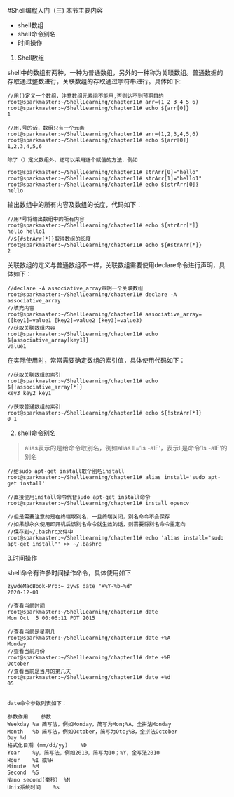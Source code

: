 
#Shell编程入门（三)
本节主要内容

* shell数组
* shell命令别名
* 时间操作

1. Shell数组

shell中的数组有两种，一种为普通数组，另外的一种称为关联数组。普通数据的存取通过整数进行，关联数组的存取通过字符串进行。具体如下:

```
//用()定义一个数组，注意数组元素间不能用,否则达不到预期目的
root@sparkmaster:~/ShellLearning/chapter11# arr=(1 2 3 4 5 6)
root@sparkmaster:~/ShellLearning/chapter11# echo ${arr[0]}
1

//用,号的话，数组只有一个元素
root@sparkmaster:~/ShellLearning/chapter11# arr=(1,2,3,4,5,6)
root@sparkmaster:~/ShellLearning/chapter11# echo ${arr[0]}
1,2,3,4,5,6

除了（）定义数组外，还可以采用逐个赋值的方法，例如

root@sparkmaster:~/ShellLearning/chapter11# strArr[0]="hello"
root@sparkmaster:~/ShellLearning/chapter11# strArr[1]="hello1"
root@sparkmaster:~/ShellLearning/chapter11# echo ${strArr[0]}
hello
```

输出数组中的所有内容及数组的长度，代码如下：

```
//用*号将输出数组中的所有内容
root@sparkmaster:~/ShellLearning/chapter11# echo ${strArr[*]}
hello hello1
//${#strArr[*]}取得数组的长度
root@sparkmaster:~/ShellLearning/chapter11# echo ${#strArr[*]}
2
```

关联数组的定义与普通数组不一样，关联数组需要使用declare命令进行声明，具体如下：

```
//declare -A associative_array声明一个关联数组
root@sparkmaster:~/ShellLearning/chapter11# declare -A associative_array
//填充内容
root@sparkmaster:~/ShellLearning/chapter11# associative_array=([key1]=value1 [key2]=value2 [key3]=value3)
//获取关联数组内容
root@sparkmaster:~/ShellLearning/chapter11# echo ${associative_array[key1]}
value1
```

在实际使用时，常常需要确定数组的索引值，具体使用代码如下：

```
//获取关联数组的索引
root@sparkmaster:~/ShellLearning/chapter11# echo ${!associative_array[*]}
key3 key2 key1

//获取普通数组的索引
root@sparkmaster:~/ShellLearning/chapter11# echo ${!strArr[*]}
0 1
```

2. shell命令别名

> alias表示的是给命令取别名，例如alias ll=’ls -alF’，表示ll是命令’ls -alF’的别名

```
//给sudo apt-get install取个别名install
root@sparkmaster:~/ShellLearning/chapter11# alias install='sudo apt-get install'

//直接使用install命令代替sudo apt-get install命令
root@sparkmaster:~/ShellLearning/chapter11# install opencv

//但是需要注意的是在终端取别名，一旦终端关闭，别名命令不会保存
//如果想永久使用即开机后该别名命令就生效的话，则需要将别名命令重定向
//保存到~/.bashrc文件中
root@sparkmaster:~/ShellLearning/chapter11# echo 'alias install="sudo apt-get install"' >> ~/.bashrc
```

3.时间操作

shell命令有许多时间操作命令，具体使用如下


```
zywdeMacBook-Pro:~ zyw$ date "+%Y-%b-%d"
2020-12-01
```

```
//查看当前时间
root@sparkmaster:~/ShellLearning/chapter11# date
Mon Oct  5 00:06:11 PDT 2015

//查看当前是星期几
root@sparkmaster:~/ShellLearning/chapter11# date +%A
Monday
//查看当前月份
root@sparkmaster:~/ShellLearning/chapter11# date +%B
October
//查看当前是当月的第几天
root@sparkmaster:~/ShellLearning/chapter11# date +%d
05


date命令参数列表如下：

参数作用	参数
Weekday	%a 简写法，例如Monday，简写为Mon;%A，全拼法Monday
Month	%b 简写法，例如October，简写为Otc;%B，全拼法October
Day	%d
格式化日期 (mm/dd/yy)	%D
Year	%y，简写法，例如2010，简写为10；%Y，全写法2010
Hour	%I 或%H
Minute	%M
Second	%S
Nano second(毫秒）	%N
Unix系统时间	%s
```



